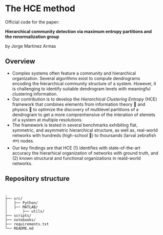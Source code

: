 # The HCE method

Official code for the paper:

**Hierarchical community detection via maximum entropy partitions and the renormalization group**

by Jorge Martinez Armas

## Overview
- Complex systems often feature a community and hierarchical organization. Several algorithms exist to compute dendrograms encoding the hierarchical community structure of a system. However, it is challenging to identify suitable dendrogram levels with meaningful clustering information.
- Our contribution is to develop the *Hierarchical Clustering Entropy* (HCE) framework that combines elements from information theory :floppy_disk: and physics :rocket: to optimize the discovery of multilevel partitions of a dendrogram to get a more comprenhensive of the interation of elemets of a system at multiple resolutions.
- The framework is tested in several benchmarks exhibiting flat, symmetric, and asymmetric hierarchical structure, as well as, real-world networks with hundreds (high-school :school:) to thoursands (larval zebrafish :fish:) nodes.
- Our key findings are that HCE (1) identifies with state-of-the-art accuracy the hierarhical organization of networks with ground truth, and (2) known structural and functional organizations in reald-world networks.

## Repository structure

<pre lang="markdown"><code>
.
├── src/
│   ├── Python/
│   ├── MATLAB/
│       ├── utils/
├── scripts/
├── notebooks/
├── requirements.txt
└── README.md
</code></pre>

